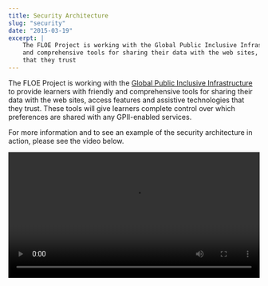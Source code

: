 ```yaml
---
title: Security Architecture
slug: "security"
date: "2015-03-19"
excerpt: |
    The FLOE Project is working with the Global Public Inclusive Infrastructure to provide learners with friendl
    and comprehensive tools for sharing their data with the web sites, access features and assistive technologies
    that they trust
---
```

The FLOE Project is working with the [Global Public Inclusive Infrastructure](http://gpii.net) to provide learners with
friendly and comprehensive tools for sharing their data with the web sites, access features and assistive technologies
that they trust. These tools will give learners complete control over which preferences are shared with any GPII-enabled
services.

For more information and to see an example of the security architecture in action, please see the video below.

<video controls width="100%" tabindex="0">
    <source src="https://idrc.cachefly.net/floeproject.org/videos/Floe-GPII-security.mp4" type="video/mp4"></source>
    <source src="https://idrc.cachefly.net/floeproject.org/videos/Floe-GPII-security.webm" type="video/webm"></source>
</video>
